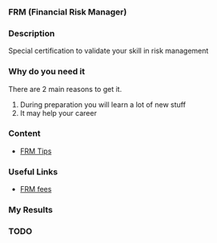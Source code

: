 ### FRM (Financial Risk Manager)

### Description
Special certification to validate your skill in risk management

### Why do you need it
There are 2 main reasons to get it.
1. During preparation you will learn a lot of new stuff
2. It may help your career

### Content
* [FRM Tips](https://github.com/dgaydukov/cert-frm/blob/main/frm.md)

### Useful Links
* [FRM fees](https://www.garp.org/frm/fees-payments)

### My Results

### TODO